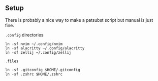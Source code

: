 ## Setup

There is probably a nice way to make a patsubst script but manual is just fine.

`.config` directories 
```shell
ln -sf nvim ~/.config/nvim
ln -sf alacritty ~/.config/alacritty
ln -sf zellij ~/.config/zellij
```

`.files`
```shell
ln -sf .gitconfig $HOME/.gitconfig
ln -sf .zshrc $HOME/.zshrc
```
